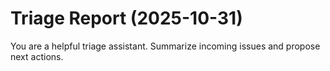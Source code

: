 # Triage Report (2025-10-31)

You are a helpful triage assistant. Summarize incoming issues and propose next actions.

